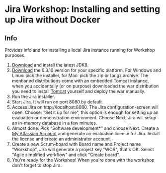 # Jira Workshop: Installing and setting up Jira without Docker

## Info
Provides info and for installing a local Jira instance running for Workshop purposes.

1. [Download](http://www.oracle.com/technetwork/java/javase/downloads/jdk8-downloads-2133151.html) and install the latest JDK8.
2. [Download](https://www.atlassian.com/software/jira/download-archives) the 6.3.10 version for your specific platform. For Windows and Linux: pick the installer, for Mac: pick the zip or tar.gz archive. The mentioned distributions come with an embedded Tomcat instance, when you accidentally (or on purpose) downloaded the war distribution you need to install [Tomcat](http://tomcat.apache.org/download-80.cgi) yourself and deploy the war manually.
3. Run the Jira installer.
4. Start Jira. It will run on port 8080 by default.
5. Access Jira on http://localhost:8080. The Jira configuration-screen will open. Choose: "Set it up for me", this option is enough for setting up an evaluation or demonstration environment. Choose Next, Jira will setup an in-memory database in a few minutes.
6. Almost done. Pick "Software development*" and choose Next. Create a [My Atlassian Account](https://my.atlassian.com) and generate an evaluation license for Jira. Install the license and create an administrator account.
7. Create a new Scrum-board with Board name and Project name "Workshop", Jira will generate a project key "WOR", that's OK. Select "Agile simplified workflow" and click "Create board".
8. You're ready for the Workshop! When you're done with the workshop don't forget to stop Jira. 
